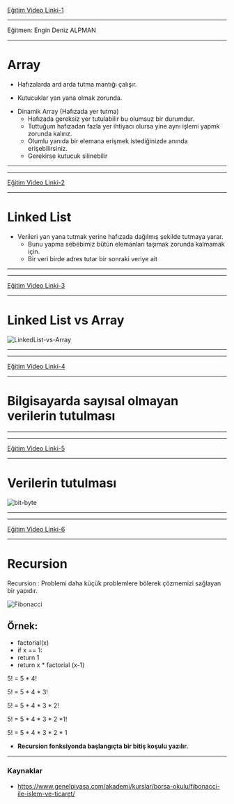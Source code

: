 [Eğitim Video Linki-1](https://www.youtube.com/watch?v=GRYu7xbGYDg)

---
Eğitmen: Engin Deniz ALPMAN

---

# Array

- Hafızalarda ard arda tutma mantığı çalışır.

- Kutucuklar yan yana olmak zorunda.

* Dinamik Array (Hafızada yer tutma)
    - Hafızada gereksiz yer tutulabilir bu olumsuz bir durumdur.
    - Tuttuğum hafızadan fazla yer ihtiyacı olursa yine aynı işlemi yapmk zorunda kalırız.
    - Olumlu yanıda bir elemana erişmek istediğinizde anında erişebilirsiniz.
    - Gerekirse kutucuk silinebilir


***
***
[Eğitim Video Linki-2](https://www.youtube.com/watch?v=RyQZm9GbGg4)
***
# Linked List

- Verileri yan yana tutmak yerine hafızada dağılmış şekilde tutmaya yarar.
    - Bunu yapma sebebimiz bütün elemanları taşımak zorunda kalmamak için.
    - Bir veri birde adres tutar bir sonraki veriye ait
    
***
***
[Eğitim Video Linki-3](https://www.youtube.com/watch?v=9AwLy7qCwQs)
***

# Linked List vs Array

![LinkedList-vs-Array]()

***
***
[Eğitim Video Linki-4](https://www.youtube.com/watch?v=ygivFXVrKxA&feature=emb_title)
***
# Bilgisayarda sayısal olmayan verilerin tutulması

***
***
[Eğitim Video Linki-5](https://www.youtube.com/watch?v=rpdFDbNfpP8)
***
# Verilerin tutulması

![bit-byte](https://github.com/devrimmehmet/Kodla-Kariyerine-Basla-Projesi/blob/master/Kodla,%20Kariyerine%20Ba%C5%9Fla-Haz%C4%B1rl%C4%B1k%20C%23%20Patikas%C4%B1/C%23-.Net%20Core/1.Hafta/Veri%20Yap%C4%B1lar%C4%B1%20ve%20Algoritmalar/G%C3%B6rseller/Bits_and_Bytes.png?raw=true)

***
***
[Eğitim Video Linki-6](https://www.youtube.com/watch?v=MMa0PwP165Y)
***
# Recursion

Recursion : Problemi daha küçük problemlere bölerek çözmemizi sağlayan bir yapıdır.

![Fibonacci](https://github.com/devrimmehmet/Kodla-Kariyerine-Basla-Projesi/blob/master/Kodla,%20Kariyerine%20Ba%C5%9Fla-Haz%C4%B1rl%C4%B1k%20C%23%20Patikas%C4%B1/C%23-.Net%20Core/1.Hafta/Veri%20Yap%C4%B1lar%C4%B1%20ve%20Algoritmalar/G%C3%B6rseller/fibonacci.jpeg?raw=true)

## Örnek:
* factorial(x)
* if x == 1:
* return 1
* return x * factorial (x-1)


5! = 5 * 4! 

5! = 5 * 4 * 3! 

5! = 5 * 4 * 3 * 2!

5! = 5 * 4 * 3 * 2 *1! 

5! = 5 * 4 * 3 * 2 * 1 

* **Recursion fonksiyonda başlangıçta bir bitiş koşulu yazılır.** 

***

### Kaynaklar
* https://www.genelpiyasa.com/akademi/kurslar/borsa-okulu/fibonacci-ile-islem-ve-ticaret/